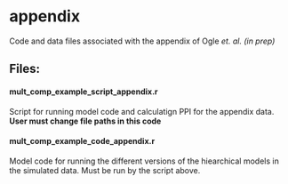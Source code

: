 # appendix
Code and data files associated with the appendix of Ogle _et. al. (in prep)_

## Files:

#### mult_comp_example_script_appendix.r
Script for running model code and calculatign PPI for the appendix data. 
**User must change file paths in this code**

#### mult_comp_example_code_appendix.r
Model code for running the different versions of the hiearchical models in the simulated data. Must be run by the script above.
